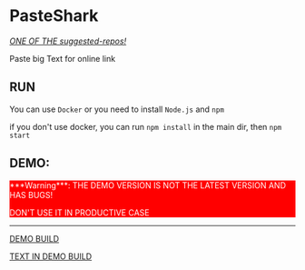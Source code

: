 # PasteShark
[*ONE OF THE suggested-repos!*](https://sharkbyteprojects.github.io/suggested-repos/)

Paste big Text for online link

## RUN
You can use `Docker` or you need to install `Node.js` and `npm`

if you don't use docker, you can run `npm install` in the main dir, then `npm start`

## DEMO:
<div style="background-color:red;color:white;"> ***Warning***: THE DEMO VERSION IS NOT THE LATEST VERSION AND HAS BUGS!

DON'T USE IT IN PRODUCTIVE CASE</div>

---

[DEMO BUILD](https://pasteshark.glitch.me/)

[TEXT IN DEMO BUILD](https://pasteshark.glitch.me#ecc84ac050b4001cf143eb1fc99efe9c)
